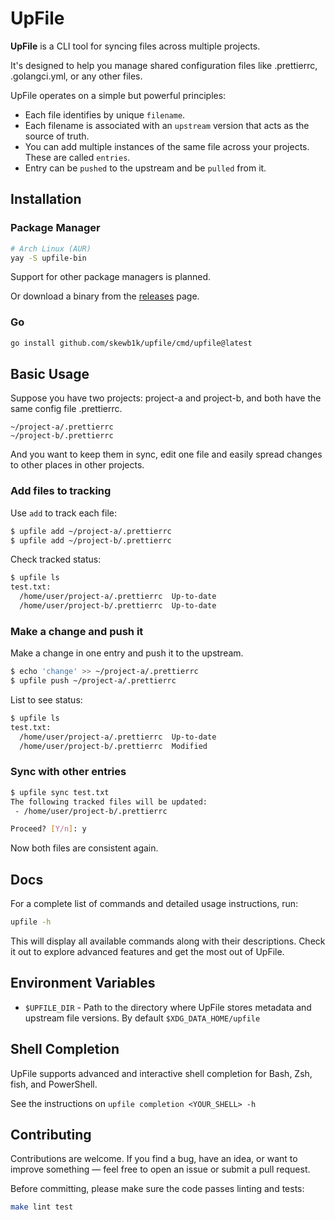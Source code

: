 # UpFile

**UpFile** is a CLI tool for syncing files across multiple projects.

It's designed to help you manage shared configuration files like .prettierrc,
.golangci.yml, or any other files.

UpFile operates on a simple but powerful principles:

- Each file identifies by unique `filename`.
- Each filename is associated with an `upstream` version that acts as the source of truth.
- You can add multiple instances of the same file across your projects. These
  are called `entries`.
- Entry can be `pushed` to the upstream and be `pulled` from it.

## Installation

### Package Manager

```bash
# Arch Linux (AUR)
yay -S upfile-bin
```

Support for other package managers is planned.

Or download a binary from the [releases](https://github.com/skewb1k/upfile/releases) page.

### Go

```bash
go install github.com/skewb1k/upfile/cmd/upfile@latest
```

## Basic Usage

Suppose you have two projects: project-a and project-b, and both have the same
config file .prettierrc.

```
~/project-a/.prettierrc
~/project-b/.prettierrc
```

And you want to keep them in sync, edit one file and easily spread changes to
other places in other projects.

### Add files to tracking

Use `add` to track each file:

```bash
$ upfile add ~/project-a/.prettierrc
$ upfile add ~/project-b/.prettierrc
```

Check tracked status:

```bash
$ upfile ls
test.txt:
  /home/user/project-a/.prettierrc  Up-to-date
  /home/user/project-b/.prettierrc  Up-to-date
```

### Make a change and push it

Make a change in one entry and push it to the upstream.

```bash
$ echo 'change' >> ~/project-a/.prettierrc
$ upfile push ~/project-a/.prettierrc
```

List to see status:

```bash
$ upfile ls
test.txt:
  /home/user/project-a/.prettierrc  Up-to-date
  /home/user/project-b/.prettierrc  Modified
```

### Sync with other entries

```bash
$ upfile sync test.txt
The following tracked files will be updated:
 - /home/user/project-b/.prettierrc

Proceed? [Y/n]: y
```

Now both files are consistent again.

## Docs

For a complete list of commands and detailed usage instructions, run:

```bash
upfile -h
```

This will display all available commands along with their descriptions.
Check it out to explore advanced features and get the most out of UpFile.

## Environment Variables

- `$UPFILE_DIR` - Path to the directory where UpFile stores metadata and
  upstream file versions. By default `$XDG_DATA_HOME/upfile`

## Shell Completion

UpFile supports advanced and interactive shell completion for Bash, Zsh, fish, and PowerShell.

See the instructions on `upfile completion <YOUR_SHELL> -h`

## Contributing

Contributions are welcome. If you find a bug, have an idea, or want to improve
something — feel free to open an issue or submit a pull request.

Before committing, please make sure the code passes linting and tests:

```bash
make lint test
```
